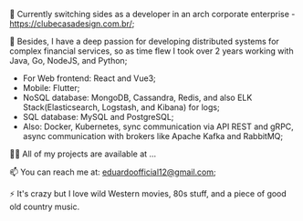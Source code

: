 🔭 Currently switching sides as a developer in an arch corporate enterprise - https://clubecasadesign.com.br/; 

🌱 Besides, I have a deep passion for developing distributed systems for complex financial services, so as time flew I took over 2 years working with Java, Go, NodeJS, and Python;
- For Web frontend: React and Vue3;
- Mobile: Flutter;
- NoSQL database: MongoDB, Cassandra, Redis, and also ELK Stack(Elasticsearch, Logstash, and Kibana) for logs;
- SQL database: MySQL and PostgreSQL;
- Also: Docker, Kubernetes, sync communication via API REST and gRPC, async communication with brokers like Apache Kafka and RabbitMQ;

👨‍💻 All of my projects are available at ...

📫 You can reach me at: eduardoofficial12@gmail.com;

⚡ It's crazy but I love wild Western movies, 80s stuff, and a piece of good old country music.


<!---
marcelinoedu/marcelinoedu is a ✨ special ✨ repository because its `README.md` (this file) appears on your GitHub profile.
You can click the Preview link to take a look at your changes.
--->

